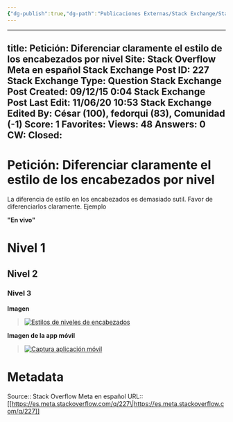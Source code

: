 ```yaml
---
{"dg-publish":true,"dg-path":"Publicaciones Externas/Stack Exchange/Stack Overflow en español/Stack Overflow en español Meta/es.meta.stackoverflow.com-227.md","permalink":"/publicaciones-externas/stack-exchange/stack-overflow-en-espanol/stack-overflow-en-espanol-meta/es-meta-stackoverflow-com-227/","hide":true,"noteIcon":"\"0\"","created":"2024-04-03T12:49:10.763-06:00","updated":"2024-04-05T16:43:58.380-06:00"}
---
```


---
title: Petición: Diferenciar claramente el estilo de los encabezados por nivel
Site: Stack Overflow Meta en español
Stack Exchange Post ID: 227
Stack Exchange Type: Question
Stack Exchange Post Created: 09/12/15 0:04
Stack Exchange Post Last Edit: 11/06/20 10:53
Stack Exchange Edited By: César (100), fedorqui (83), Comunidad (-1)
Score: 1
Favorites: 
Views: 48
Answers: 0
CW: 
Closed: 
---
# Petición: Diferenciar claramente el estilo de los encabezados por nivel

La diferencia de estilo en los encabezados es demasiado sutil. Favor de diferenciarlos claramente. Ejemplo

**"En vivo"**

# Nivel 1

## Nivel 2

### Nivel 3


**Imagen**

> [![Estilos de niveles de encabezados][1]][1]

**Imagen de la app móvil**

> [![Captura aplicación móvil][2]][3]


  [1]: https://i.stack.imgur.com/jq5q1.png
  [2]: https://i.stack.imgur.com/5lDINl.png
  [3]: https://i.stack.imgur.com/5lDIN.png

# Metadata
Source:: Stack Overflow Meta en español
URL:: [[https://es.meta.stackoverflow.com/q/227\|https://es.meta.stackoverflow.com/q/227]]

